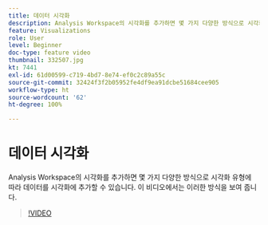 ```yaml
---
title: 데이터 시각화
description: Analysis Workspace의 시각화를 추가하면 몇 가지 다양한 방식으로 시각화 유형에 따라 데이터를 시각화에 추가할 수 있습니다. 이 비디오에서는 이러한 방식을 보여 줍니다.
feature: Visualizations
role: User
level: Beginner
doc-type: feature video
thumbnail: 332507.jpg
kt: 7441
exl-id: 61d00599-c719-4bd7-8e74-ef0c2c89a55c
source-git-commit: 32424f3f2b05952fe4df9ea91dcbe51684cee905
workflow-type: ht
source-wordcount: '62'
ht-degree: 100%

---
```


# 데이터 시각화

Analysis Workspace의 시각화를 추가하면 몇 가지 다양한 방식으로 시각화 유형에 따라 데이터를 시각화에 추가할 수 있습니다. 이 비디오에서는 이러한 방식을 보여 줍니다.

>[!VIDEO](https://video.tv.adobe.com/v/332507/?quality=12&learn=on)
